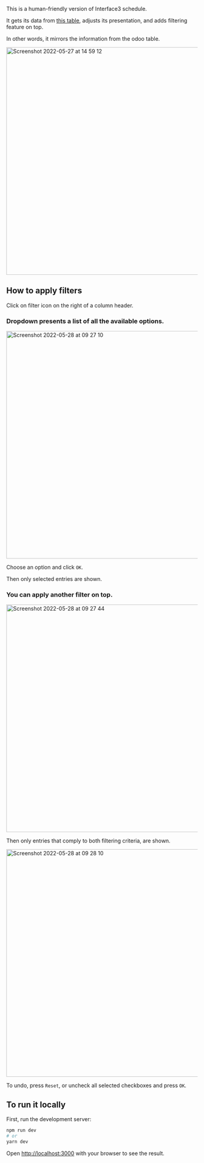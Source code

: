 This is a human-friendly version of Interface3 schedule.

It gets its data from [this table](https://interface3.odoo.com/horaire-tv/aaaa-bbbb-cccc-dddd-eeee), adjusts its presentation, and adds filtering feature on top. 

In other words, it mirrors the information from the odoo table.

<img width="600" alt="Screenshot 2022-05-27 at 14 59 12" src="https://user-images.githubusercontent.com/46354296/170816706-160dc31f-2e38-4fe5-8470-83828ca8bdf1.png">

## How to apply filters
Click on filter icon on the right of a column header. 

### Dropdown presents a list of all the available options. 

<img width="600" alt="Screenshot 2022-05-28 at 09 27 10" src="https://user-images.githubusercontent.com/46354296/170816638-285b3be5-81e2-42bf-99b5-bf690f9e65d2.png">

Choose an option and click `OK`.

Then only selected entries are shown.

### You can apply another filter on top.

<img width="600" alt="Screenshot 2022-05-28 at 09 27 44" src="https://user-images.githubusercontent.com/46354296/170816692-2be1a175-fe0e-4eb5-98b4-54da5b028c93.png">

Then only entries that comply to both filtering criteria, are shown.

<img width="600" alt="Screenshot 2022-05-28 at 09 28 10" src="https://user-images.githubusercontent.com/46354296/170816837-6a3427ca-3f5d-4570-b072-c28e69ca4868.png">

To undo, press `Reset`, or uncheck all selected checkboxes and press `OK`.


## To run it locally

First, run the development server:

```bash
npm run dev
# or
yarn dev
```

Open [http://localhost:3000](http://localhost:3000) with your browser to see the result.

